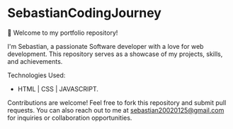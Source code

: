 # SebastianCodingJourney
👋 Welcome to my portfolio repository!

I'm Sebastian, a passionate Software developer with a love for web development. This repository serves as a showcase of my projects, skills, and achievements.

Technologies Used:
- HTML | CSS | JAVASCRIPT.

Contributions are welcome! Feel free to fork this repository and submit pull requests. You can also reach out to me at sebastian20020125@gmail.com for inquiries or collaboration opportunities.

